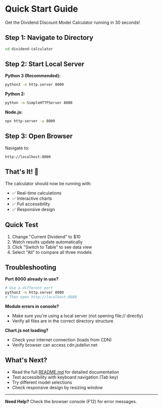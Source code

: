 # Quick Start Guide

Get the Dividend Discount Model Calculator running in 30 seconds!

## Step 1: Navigate to Directory

```bash
cd dividend-calculator
```

## Step 2: Start Local Server

**Python 3 (Recommended):**
```bash
python3 -m http.server 8000
```

**Python 2:**
```bash
python -m SimpleHTTPServer 8000
```

**Node.js:**
```bash
npx http-server -p 8000
```

## Step 3: Open Browser

Navigate to:
```
http://localhost:8000
```

## That's It! 🎉

The calculator should now be running with:
- ✅ Real-time calculations
- ✅ Interactive charts
- ✅ Full accessibility
- ✅ Responsive design

## Quick Test

1. Change "Current Dividend" to $10
2. Watch results update automatically
3. Click "Switch to Table" to see data view
4. Select "All" to compare all three models

## Troubleshooting

**Port 8000 already in use?**
```bash
# Use a different port
python3 -m http.server 8080
# Then open http://localhost:8080
```

**Module errors in console?**
- Make sure you're using a local server (not opening file:// directly)
- Verify all files are in the correct directory structure

**Chart.js not loading?**
- Check your internet connection (loads from CDN)
- Verify browser can access cdn.jsdelivr.net

## What's Next?

- Read the full [README.md](README.md) for detailed documentation
- Test accessibility with keyboard navigation (Tab key)
- Try different model selections
- Check responsive design by resizing window

---

**Need Help?**
Check the browser console (F12) for error messages.
